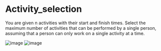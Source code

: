 # Activity_selection

You are given n activities with their start and finish times. Select the maximum number of activities that can be performed by a single person, assuming that a person can only work on a single activity at a time.

![image](https://github.com/230Souvik/Activity_selection/assets/135532224/44594125-759e-441a-afa5-031a6ef4b63b)
![image](https://github.com/230Souvik/Activity_selection/assets/135532224/9cfcda45-bd1d-4d18-9517-73661feb46f2)
